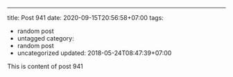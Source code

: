 ---
title: Post 941
date: 2020-09-15T20:56:58+07:00
tags:
  - random post
  - untagged
category:
  - random post
  - uncategorized
updated: 2018-05-24T08:47:39+07:00

This is content of post 941